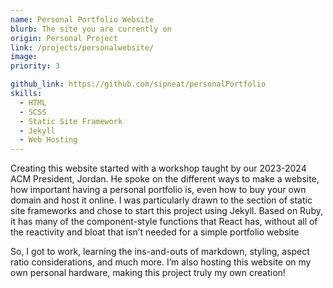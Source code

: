 ```yaml
---
name: Personal Portfolio Website
blurb: The site you are currently on
origin: Personal Project
link: /projects/personalwebsite/
image: 
priority: 3

github_link: https://github.com/sipneat/personalPortfolio
skills: 
  - HTML
  - SCSS
  - Static Site Framework
  - Jekyll
  - Web Hosting
---
```


Creating this website started with a workshop taught by our 2023-2024 ACM President, Jordan. He spoke on the different ways to make a website, how important having a personal portfolio is, even how to buy your own domain and host it online. I was particularly drawn to the section of static site frameworks and chose to start this project using Jekyll. Based on Ruby, it has many of the component-style functions that React has, without all of the reactivity and bloat that isn’t needed for a simple portfolio website

So, I got to work, learning the ins-and-outs of markdown, styling, aspect ratio considerations, and much more. I’m also hosting this website on my own personal hardware, making this project truly my own creation!